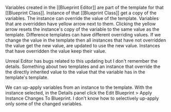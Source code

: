 Variables created in the [[Blueprint Editor]] are part of the template for that [[Blueprint Class]].
Instance of that [[Blueprint Class]] get a copy of the variables.
The instance can override the value of the template.
Variables that are overridden have yellow arrow next to them.
Clicking the yellow arrow resets the instance's copy of the variable to the same value as the template.
Difference templates can have different overriding values.
If we change the value in the template then all instances that have not overridden the value get the new value, are updated to use the new value.
Instances that have overridden the value keep their value.

Unreal Editor has bugs related to this updating but I don't remember the details.
Something about two templates and an instance that override the the directly inherited value to the value that the variable has in the template's template.

We can up-apply variables from an instance to the template.
With the instance selected, in the Details panel click the Edit Blueprint > Apply Instance Changes To Blueprint.
I don't know how to selectively up-apply only some of the changed variables.
